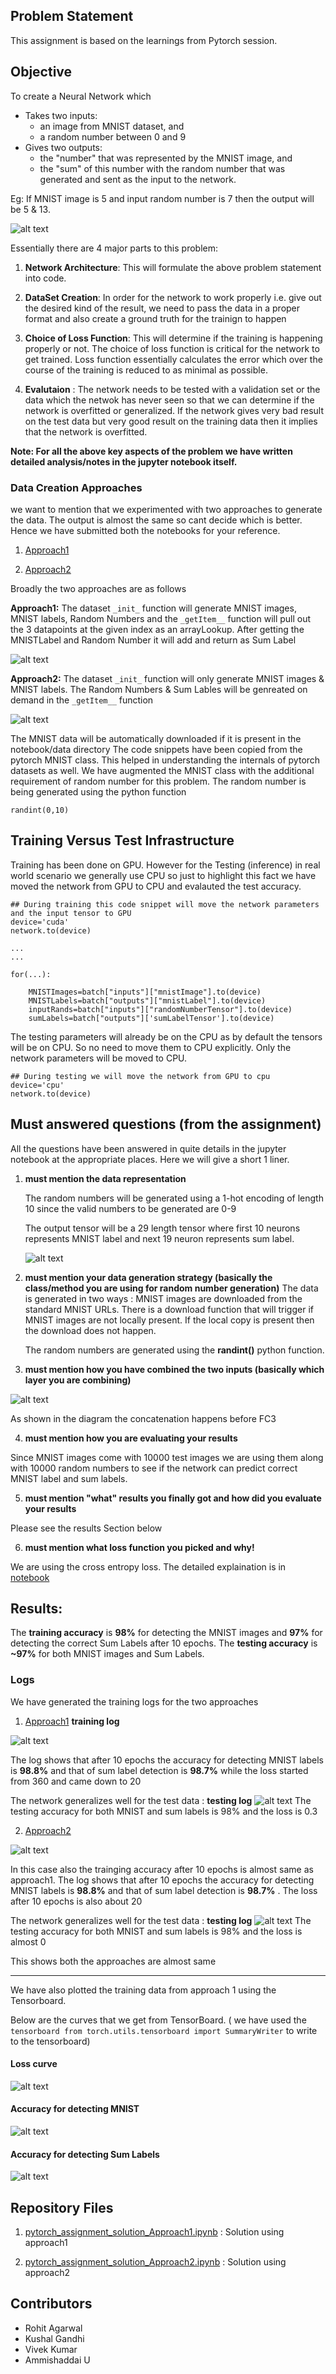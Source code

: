 ## Problem Statement
This assignment is based on the learnings from Pytorch session.

## Objective
To create a Neural Network which 
* Takes two inputs:
    * an image from MNIST dataset, and
    * a random number between 0 and 9
* Gives two outputs:
    * the "number" that was represented by the MNIST image, and
    * the "sum" of this number with the random number that was generated and sent as the input to the network. 

Eg: If MNIST image is 5 and input random number is 7 then the output will be 5 & 13.

![alt text](img/assignment.png "Title")

Essentially there are 4 major parts to this problem:
1. __Network Architecture__: This will formulate the above problem statement into code. 
2. __DataSet Creation__: In order for the network to work properly i.e. give out the desired kind of the result, we need to pass the data in a proper format and also create a ground truth for the trainign to happen

3. __Choice of Loss Function__: This will determine if the training is happening properly or not. The choice of loss function is critical for the network to get trained. Loss function essentially  calculates the error which over the course of the training is reduced to as minimal as possible.

4. __Evalutaion__ : The network needs to be tested with a validation set or the data which the netwok has never seen so that we can determine if the network is overfitted or generalized. If the network gives very bad result on the test data but very good result on the training data then it implies that the network is overfitted.


**Note: For all the above key aspects of the problem we have written detailed analysis/notes in the jupyter notebook itself.**


### Data Creation Approaches
we want to mention that we experimented with two approaches to generate the data. The output is almost the same so cant decide which is better. Hence we have submitted both the notebooks for your reference. 
1. [Approach1](https://github.com/TSAI-END3-Group/Pytorch_Assignment/blob/master/notebooks/pytorch_assignment_solution_Approach1.ipynb)

2. [Approach2](https://github.com/TSAI-END3-Group/Pytorch_Assignment/blob/master/notebooks/pytorch_assignment_solution_Approach2.ipynb)

Broadly the two approaches are as follows

__Approach1:__ The dataset ```_init_``` function will generate MNIST images, MNIST labels, Random Numbers and the ```_getItem__``` function will pull out the 3 datapoints at the given index as an arrayLookup. After getting the MNISTLabel and Random Number it will add and return as Sum Label

![alt text](img/approach1.png "Title")


__Approach2:__ The dataset ```_init_``` function will only generate MNIST images & MNIST labels. The Random Numbers & Sum Lables will be genreated on demand in the ```_getItem__``` function 

![alt text](img/approach2.png "Title")



The MNIST data will be automatically downloaded if it is present in the notebook/data directory
The code snippets have been copied from the pytorch MNIST class. This helped in understanding the internals of pytorch datasets as well. We have augmented the MNIST class with the additional requirement of random number for this problem. The random number is being generated using the python function 

```randint(0,10)```



## Training Versus Test Infrastructure

Training has been done on GPU. However for the Testing (inference) in real world scenario we generally use CPU so just to highlight this fact we have moved the network from GPU to CPU and evalauted the test accuracy. 

```
## During training this code snippet will move the network parameters and the input tensor to GPU
device='cuda'
network.to(device) 

...
...

for(...):

    MNISTImages=batch["inputs"]["mnistImage"].to(device)
    MNISTLabels=batch["outputs"]["mnistLabel"].to(device)
    inputRands=batch["inputs"]["randomNumberTensor"].to(device)
    sumLabels=batch["outputs"]['sumLabelTensor'].to(device)

```


The testing parameters will already be on the CPU as by default the tensors will be on CPU. So no need to move them to CPU explicitly. Only the network parameters will be moved to CPU.

```
## During testing we will move the network from GPU to cpu 
device='cpu'
network.to(device)
```

## Must answered questions (from the assignment)
All the questions have been answered in quite details in the jupyter notebook at the appropriate places. Here we will give a short 1 liner.

1. **must mention the data representation**

    The random numbers will be generated using a 1-hot encoding of length 10 since the valid numbers to be generated are 0-9

    The output tensor will be a 29 length tensor where first 10 neurons represents MNIST label and next 19 neuron represents sum label.

    ![alt text](img/output_layer.png "Title")

2. **must mention your data generation strategy (basically the class/method you are using for random number generation)**
     The data is generated in two ways : MNIST images are downloaded from the standard MNIST URLs. There is a download function that will trigger if MNIST images are not locally present. If the local copy is present then the download does not happen.

     The random numbers are generated using the **randint()** python function.



3. **must mention how you have combined the two inputs (basically which layer you are combining)**

![alt text](img/network_architecture.png "Title")

As shown in the diagram the concatenation happens before FC3

4. **must mention how you are evaluating your results** 

Since MNIST images come with 10000 test images we are using them along with 10000 random numbers to see if the network can predict correct MNIST label and sum labels.

5. **must mention "what" results you finally got and how did you evaluate your results**

Please see the results Section below

6. **must mention what loss function you picked and why!**

We are using the cross entropy loss. The detailed explaination is in [notebook](https://github.com/TSAI-END3-Group/Pytorch_Assignment/blob/master/notebooks/pytorch_assignment_solution_Approach1.ipynb)



## Results:
The **training accuracy** is **98%** for detecting the MNIST images and **97%** for detecting the correct Sum Labels after 10 epochs.
The **testing accuracy** is **~97%** for both MNIST images and Sum Labels.

### Logs
We have generated the training logs for the two approaches

1. [Approach1](https://github.com/TSAI-END3-Group/Pytorch_Assignment/blob/master/notebooks/pytorch_assignment_solution_Approach1.ipynb) __training log__

![alt text](img/approach1_training.png "Title")

The log shows that after 10 epochs the accuracy for detecting MNIST labels is __98.8%__ and that of sum label detection is __98.7%__ while the loss started from 360 and came down to 20 

The network generalizes well for the test data :
__testing log__
![alt text](img/approach1_testing.png "Title")
The testing accuracy for both MNIST and sum labels is 98% and the loss is 0.3



2. [Approach2](https://github.com/TSAI-END3-Group/Pytorch_Assignment/blob/master/notebooks/pytorch_assignment_solution_Approach2.ipynb)

![alt text](img/approach2_training.png "Title")

In this case also the trainging accuracy after 10 epochs is almost same as approach1. The log shows that after 10 epochs the accuracy for detecting MNIST labels is __98.8%__ and that of sum label detection is __98.7%__ . The loss after 10 epochs is also about 20


The network generalizes well for the test data :
__testing log__
![alt text](img/approach2_testing.png "Title")
The testing accuracy for both MNIST and sum labels is 98% and the loss is almost 0

This shows both the approaches are almost same


<hr>
We have also plotted the training data from approach 1 using the Tensorboard.


Below are the curves that we get from TensorBoard. ( we have used the ```tensorboard from torch.utils.tensorboard import SummaryWriter``` to write to the tensorboard)
#### Loss curve
![alt text](img/tb_loss.png "Title")

#### Accuracy for detecting MNIST 
![alt text](img/tb_accuracy_mnist.png "Title")

#### Accuracy for detecting Sum Labels
![alt text](img/tb_accuracy_sum.png "Title")




## Repository Files

1. [pytorch_assignment_solution_Approach1.ipynb](https://github.com/TSAI-END3-Group/Pytorch_Assignment/blob/master/notebooks/pytorch_assignment_solution_Approach1.ipynb) : Solution using approach1

2. [pytorch_assignment_solution_Approach2.ipynb](https://github.com/TSAI-END3-Group/Pytorch_Assignment/blob/master/notebooks/pytorch_assignment_solution_Approach2.ipynb) : Solution using approach2


## Contributors
* Rohit Agarwal
* Kushal Gandhi
* Vivek Kumar 
* Ammishaddai U

